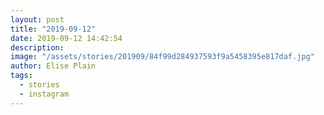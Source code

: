 ```yaml
---
layout: post
title: "2019-09-12"
date: 2019-09-12 14:42:54
description: 
image: "/assets/stories/201909/84f99d284937593f9a5458395e817daf.jpg"
author: Elise Plain
tags: 
  - stories
  - instagram
---
```



<p></p>
